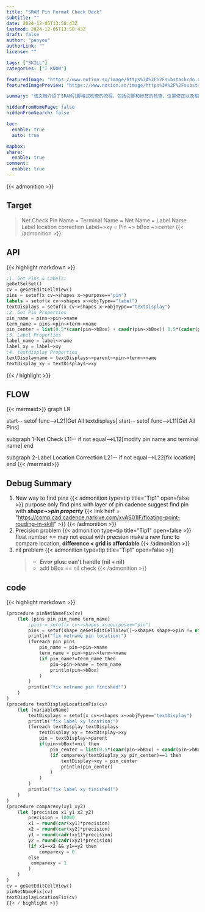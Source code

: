 ```yaml
---
title: "SRAM Pin Format Check Deck"
subtitle: ""
date: 2024-12-05T13:58:43Z
lastmod: 2024-12-05T13:58:43Z
draft: false
author: "panyou"
authorLink: ""
license: ""

tags: ["SKILL"]
categories: ["I KNOW"]

featuredImage: "https://www.notion.so/image/https%3A%2F%2Fsubstackcdn.com%2Fimage%2Ffetch%2Ff_auto%2Cq_auto%3Agood%2Cfl_progressive%3Asteep%2Fhttps%253A%252F%252Fsubstack-post-media.s3.amazonaws.com%252Fpublic%252Fimages%252F332b4f85-d52c-4239-b4c4-f5af01ed2be9_1742x1089.png?table=block&id=414609e4-6ea8-4d1c-bbfe-cc4db2324756&spaceId=177d11ff-f02b-4a66-b5cb-87f45266152c&width=2000&userId=2d31c9da-a50d-40d5-b525-750197e046a2&cache=v2"
featuredImagePreview: "https://www.notion.so/image/https%3A%2F%2Fsubstackcdn.com%2Fimage%2Ffetch%2Ff_auto%2Cq_auto%3Agood%2Cfl_progressive%3Asteep%2Fhttps%253A%252F%252Fsubstack-post-media.s3.amazonaws.com%252Fpublic%252Fimages%252F332b4f85-d52c-4239-b4c4-f5af01ed2be9_1742x1089.png?table=block&id=414609e4-6ea8-4d1c-bbfe-cc4db2324756&spaceId=177d11ff-f02b-4a66-b5cb-87f45266152c&width=2000&userId=2d31c9da-a50d-40d5-b525-750197e046a2&cache=v2"

summary: "该文档介绍了SRAM引脚格式检查的流程，包括引脚和标签的检查、位置修正以及相关的API和代码示例。主要内容包括引脚名称与终端名称的比较、标签位置的修正方法，以及调试总结中提到的精度问题和nil处理。提供了相应的LISP代码来实现这些功能。"

hiddenFromHomePage: false
hiddenFromSearch: false

toc:
  enable: true
  auto: true

mapbox:
share:
  enable: true
comment:
  enable: true
---
```

{{< admonition >}}
## Target
> Net Check Pin Name = Terminal Name = Net Name = Label Name
> Label location correction Label~>xy = Pin ~> bBox ~>center
{{< /admonition >}}
## API
{{< highlight markdown >}}
```lisp
;1. Get Pins & Labels: 
geGetSelSet()
cv = geGetEditCellView()
pins = setof(x cv~>shapes x~>purpose=="pin")
labels = setof(x cv~>shapes x~>objType=="label")
textDisplays = setof(x cv~>shapes x~>objType=="textDisplay")
;2. Get Pin Properties
pin_name = pins~>pin~>name
term_name = pins~>pin~>term~>name
pin_center = list(0.5*(caar(pin~>bBox) + caadr(pin~>bBox)) 0.5*(cadar(pin~>bBox) + cadadr(pin~>bBox)))
;3. Label Properties
label_name = label~>name
label_xy = label~>xy
;4. textdisplay Properties
textDisplayname = textDisplays~>parent~>pin~>term~>name
textDisplay_xy = textDisplays~>xy
```
{{< / highlight >}}
## FLOW
{{< mermaid>}}
graph LR

start-- setof func-->L21[Get All textdisplays]
start-- setof func-->L11[Get All Pins]

subgraph 1-Net Check
L11-- if not equal-->L12[modify pin name and 
            terminal name]
end

subgraph 2-Label Location Correction
L21-- if not equal-->L22[fix location]
end
{{< /mermaid>}}
## Debug Summary
1.  New way to find pins
{{< admonition type=tip title="Tip1" open=false >}}
purpose only find pins with layer of pin
cadence suggest find pin with ***shape~>pin property***
{{< link herf = "https://comp.cad.cadence.narkive.com/xvAS01IF/floating-point-rouding-in-skill" >}}
{{< /admonition >}}
2.  Precision problem
{{< admonition type=tip title="Tip1" open=false >}}
float number == may not equal with precsion
make a new func to compare location, **difference < grid is affordable**
{{< /admonition >}}
3.  nil problem
{{< admonition type=tip title="Tip1" open=false >}}
    > - ***Error* plus: can't handle (nil + nil)**
    > - add bBox == nil check
{{< /admonition >}}
## code
{{< highlight markdown >}}
```lisp
(procedure pinNetNameFix(cv)
    (let (pins pin pin_name term_name)
        ;pins = setof(x cv~>shapes x~>purpose=="pin")
        pins = setof(shape geGetEditCellView()~>shapes shape~>pin != nil)
        println("fix netname pin location:")
        (foreach pin pins
            pin_name = pin~>pin~>name
            term_name = pin~>pin~>term~>name
            (if pin_name!=term_name then
                pin~>pin~>name = term_name
                println(pin~>bBox)
            )
        )
        println("fix netname pin finished!")
    )
)
(procedure textDisplayLocationFix(cv)
    (let (variableName)
        textDisplays = setof(x cv~>shapes x~>objType=="textDisplay")
        println("fix label xy location:")
        (foreach textDisplay textDisplays
            textDisplay_xy = textDisplay~>xy
            pin = textDisplay~>parent
            if(pin~>bBox!=nil then
                pin_center = list(0.5*(caar(pin~>bBox) + caadr(pin~>bBox)) 0.5*(cadar(pin~>bBox) + cadadr(pin~>bBox)))
                (if comparexy(textDisplay_xy pin_center)==1 then
                    textDisplay~>xy = pin_center
                    println(pin_center)
                )
            )
        )
        println("fix label xy finished!")
    )
)
(procedure comparexy(xy1 xy2)
    (let (precision x1 y1 x2 y2)
        precision = 10000
        x1 = round(car(xy1)*precision)
        x2 = round(car(xy2)*precision)
        y1 = round(cadr(xy1)*precision)
        y2 = round(cadr(xy2)*precision)
        (if x1==x2 && y1==y2 then
            comparexy = 0
        else
         comparexy = 1
        )
    )
)
cv = geGetEditCellView()
pinNetNameFix(cv)
textDisplayLocationFix(cv)
{{< / highlight >}}

